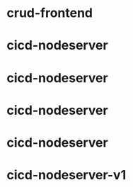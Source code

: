 # crud-frontend
# cicd-nodeserver
# cicd-nodeserver
# cicd-nodeserver
# cicd-nodeserver
# cicd-nodeserver-v1
